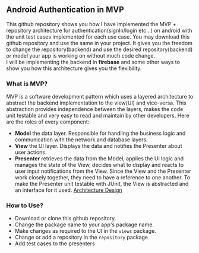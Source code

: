 ## Android Authentication in MVP

This github repository shows you how I have implemented the MVP + repository
architecture for authentication(signIn/login etc...) on android with the unit
test cases implemented for each use case. You may download this github repository
and use the same in your project. It gives you the freedom to change the
repository(backend) and use the desired repository(backend) or model your app is
working on without much code change.
<br/>I will be implementing the backend in **firebase** and some other ways to show
you how this architecture gives you the flexibility.


### What is MVP?

MVP is a software development pattern which uses a layered architecture to
abstract the backend implementation to the view(UI) and vice-versa. This abstraction
provides independence between the layers, makes the code unit testable and
very easy to read and maintain by other developers.
 Here are the roles of every component:
- **Model**
  the data layer. Responsible for handling the business logic and communication
  with the network and database layers.
- **View**
  the UI layer. Displays the data and notifies the Presenter about user actions.
- **Presenter**
  retrieves the data from the Model, applies the UI logic and manages the state
  of the View, decides what to display and reacts to user input notifications
  from the View. Since the View and the Presenter work closely together, they
  need to have a reference to one another. To make the Presenter unit testable
  with JUnit, the View is abstracted and an interface for it used.
  [Architecture Design](mvp_structure.png)


### How to Use?

- Download or clone this github repository.
- Change the package name to your app's package name.
- Make changes as required to the UI in the `views` package.
- Change or add a repository in the `repository` package
- Add test cases to the presenters
